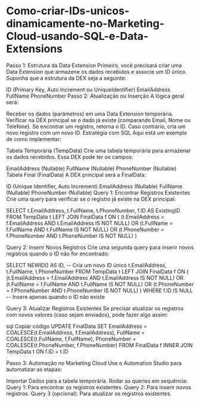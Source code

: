 # Como-criar-IDs-unicos-dinamicamente-no-Marketing-Cloud-usando-SQL-e-Data-Extensions

Passo 1: Estrutura da Data Extension
Primeiro, você precisará criar uma Data Extension que armazene os dados recebidos e associe um ID único. Suponha que a estrutura da DEX seja a seguinte:

ID (Primary Key, Auto Increment ou UniqueIdentifier)
EmailAddress
FullName
PhoneNumber
Passo 2: Atualização ou Inserção
A lógica geral será:

Receber os dados (parâmetros) em uma Data Extension temporária.
Verificar na DEX principal se o dado já existe (comparando Email, Nome ou Telefone).
Se encontrar um registro, retorna o ID.
Caso contrário, cria um novo registro com um novo ID.
Estratégia com SQL
Aqui está um exemplo de como implementar:

Tabela Temporária (TempData)
Crie uma tabela temporária para armazenar os dados recebidos. Essa DEX pode ter os campos:

EmailAddress (Nullable)
FullName (Nullable)
PhoneNumber (Nullable)
Tabela Final (FinalData)
A DEX principal será a FinalData:

ID (Unique Identifier, Auto Increment)
EmailAddress (Nullable)
FullName (Nullable)
PhoneNumber (Nullable)
Query 1: Encontrar Registros Existentes
Crie uma query para verificar se o registro já existe na DEX principal:

SELECT
    t.EmailAddress,
    t.FullName,
    t.PhoneNumber,
    f.ID AS ExistingID
FROM TempData t
LEFT JOIN FinalData f
    ON (
        (t.EmailAddress = f.EmailAddress AND t.EmailAddress IS NOT NULL) OR
        (t.FullName = f.FullName AND t.FullName IS NOT NULL) OR
        (t.PhoneNumber = f.PhoneNumber AND t.PhoneNumber IS NOT NULL)
    )


Query 2: Inserir Novos Registros
Crie uma segunda query para inserir novos registros quando o ID não for encontrado:


SELECT
    NEWID() AS ID, -- Cria um novo ID único
    t.EmailAddress,
    t.FullName,
    t.PhoneNumber
FROM TempData t
LEFT JOIN FinalData f
    ON (
        (t.EmailAddress = f.EmailAddress AND t.EmailAddress IS NOT NULL) OR
        (t.FullName = f.FullName AND t.FullName IS NOT NULL) OR
        (t.PhoneNumber = f.PhoneNumber AND t.PhoneNumber IS NOT NULL)
    )
WHERE f.ID IS NULL -- Insere apenas quando o ID não existe

Query 3: Atualizar Registros Existentes
Se precisar atualizar os registros com novos valores (caso sejam enviados), pode fazer algo assim:

sql
Copiar código
UPDATE FinalData
SET
    EmailAddress = COALESCE(t.EmailAddress, f.EmailAddress),
    FullName = COALESCE(t.FullName, f.FullName),
    PhoneNumber = COALESCE(t.PhoneNumber, f.PhoneNumber)
FROM FinalData f
INNER JOIN TempData t
    ON f.ID = t.ID

Passo 3: Automação no Marketing Cloud
Use o Automation Studio para automatizar as etapas:

Importar Dados para a tabela temporária.
Rodar as queries em sequência:
Query 1: Para encontrar os registros existentes.
Query 2: Para inserir novos registros.
Query 3 (opcional): Para atualizar os registros existentes.

